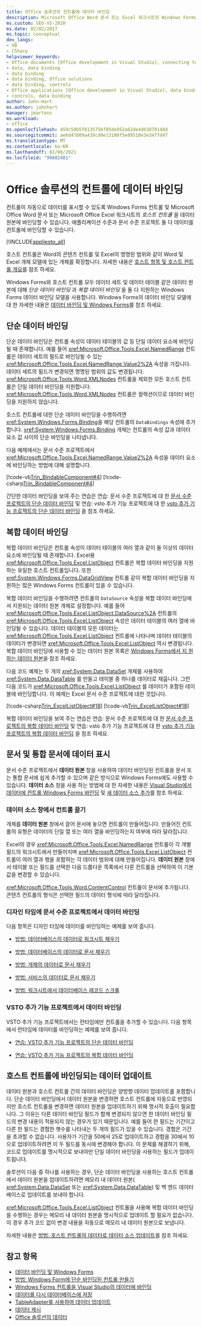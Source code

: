 ```yaml
---
title: Office 솔루션의 컨트롤에 데이터 바인딩
description: Microsoft Office Word 문서 또는 Excel 워크시트의 Windows Forms 컨트롤과 호스트 컨트롤을 데이터 원본에 바인딩하는 방법에 대해 알아봅니다.
ms.custom: SEO-VS-2020
ms.date: 02/02/2017
ms.topic: conceptual
dev_langs:
- VB
- CSharp
helpviewer_keywords:
- Office documents [Office development in Visual Studio], connecting to data
- data, data binding
- data binding
- data binding, Office solutions
- data binding, controls
- Office applications [Office development in Visual Studio], data binding
- controls, data binding
author: John-Hart
ms.author: johnhart
manager: jmartens
ms.workload:
- office
ms.openlocfilehash: 459c50b5f8135756f85de852a62de44b3878148d
ms.sourcegitcommit: ae6d47b09a439cd0e13180f5e89510e3e347fd47
ms.translationtype: MT
ms.contentlocale: ko-KR
ms.lasthandoff: 02/08/2021
ms.locfileid: "99882481"
---
```

# <a name="bind-data-to-controls-in-office-solutions"></a>Office 솔루션의 컨트롤에 데이터 바인딩
  컨트롤이 자동으로 데이터를 표시할 수 있도록 Windows Forms 컨트롤 및 Microsoft Office Word 문서 또는 Microsoft Office Excel 워크시트의 *호스트 컨트롤* 을 데이터 원본에 바인딩할 수 있습니다. 애플리케이션 수준과 문서 수준 프로젝트 둘 다 데이터를 컨트롤에 바인딩할 수 있습니다.

 [!INCLUDE[appliesto_all](../vsto/includes/appliesto-all-md.md)]

 호스트 컨트롤은 Word의 콘텐츠 컨트롤 및 Excel의 명명된 범위와 같이 Word 및 Excel 개체 모델에 있는 개체를 확장합니다. 자세한 내용은 [호스트 항목 및 호스트 컨트롤 개요](../vsto/host-items-and-host-controls-overview.md)를 참조 하세요.

 Windows Forms와 호스트 컨트롤 모두 데이터 세트 및 데이터 테이블 같은 데이터 원본에 대해 *단순 데이터 바인딩* 과 *복합 데이터 바인딩* 을 둘 다 지원하는 Windows Forms 데이터 바인딩 모델을 사용합니다. Windows Forms의 데이터 바인딩 모델에 대 한 자세한 내용은 [데이터 바인딩 및 Windows Forms](/dotnet/framework/winforms/data-binding-and-windows-forms)를 참조 하세요.

## <a name="simple-data-binding"></a>단순 데이터 바인딩
 단순 데이터 바인딩은 컨트롤 속성이 데이터 테이블의 값 등 단일 데이터 요소에 바인딩될 때 존재합니다. 예를 들어 <xref:Microsoft.Office.Tools.Excel.NamedRange> 컨트롤은 데이터 세트의 필드로 바인딩될 수 있는 <xref:Microsoft.Office.Tools.Excel.NamedRange.Value2%2A> 속성을 가집니다. 데이터 세트의 필드가 변경되면 명명된 범위의 값도 변경됩니다. <xref:Microsoft.Office.Tools.Word.XMLNodes> 컨트롤을 제외한 모든 호스트 컨트롤은 단일 데이터 바인딩을 지원합니다. <xref:Microsoft.Office.Tools.Word.XMLNodes> 컨트롤은 컬렉션이므로 데이터 바인딩을 지원하지 않습니다.

 호스트 컨트롤에 대한 단순 데이터 바인딩을 수행하려면 <xref:System.Windows.Forms.Binding>을 해당 컨트롤의 `DataBindings` 속성에 추가합니다. <xref:System.Windows.Forms.Binding> 개체는 컨트롤의 속성 값과 데이터 요소 값 사이의 단순 바인딩을 나타냅니다.

 다음 예제에서는 문서 수준 프로젝트에서 <xref:Microsoft.Office.Tools.Excel.NamedRange.Value2%2A> 속성을 데이터 요소에 바인딩하는 방법에 대해 설명합니다.

 [!code-vb[Trin_BindableComponent#4](../vsto/codesnippet/VisualBasic/Trin_BindableComponent/Sheet1.vb#4)]
 [!code-csharp[Trin_BindableComponent#4](../vsto/codesnippet/CSharp/Trin_BindableComponent/Sheet1.cs#4)]

 간단한 데이터 바인딩을 보여 주는 연습은 연습: 문서 수준 프로젝트에 대 한 [문서 수준 프로젝트의 단순 데이터 바인딩](../vsto/walkthrough-simple-data-binding-in-a-document-level-project.md) 및 연습: vsto 추가 기능 프로젝트에 대 한 [vsto 추가 기능 프로젝트의 단순 데이터 바인딩](../vsto/walkthrough-simple-data-binding-in-vsto-add-in-project.md) 을 참조 하세요.

## <a name="complex-data-binding"></a>복합 데이터 바인딩
 복합 데이터 바인딩은 컨트롤 속성이 데이터 테이블의 여러 열과 같이 둘 이상의 데이터 요소에 바인딩될 때 존재합니다. Excel용 <xref:Microsoft.Office.Tools.Excel.ListObject> 컨트롤은 복합 데이터 바인딩을 지원하는 유일한 호스트 컨트롤입니다. 또한 <xref:System.Windows.Forms.DataGridView> 컨트롤 같이 복합 데이터 바인딩을 지원하는 많은 Windows Forms 컨트롤이 있을 수 있습니다.

 복합 데이터 바인딩을 수행하려면 컨트롤의 `DataSource` 속성을 복합 데이터 바인딩에서 지원되는 데이터 원본 개체로 설정합니다. 예를 들어 <xref:Microsoft.Office.Tools.Excel.ListObject.DataSource%2A> 컨트롤의 <xref:Microsoft.Office.Tools.Excel.ListObject> 속성은 데이터 테이블의 여러 열에 바인딩될 수 있습니다. 데이터 테이블의 모든 데이터는 <xref:Microsoft.Office.Tools.Excel.ListObject> 컨트롤에 나타나며 데이터 테이블의 데이터가 변경되면 <xref:Microsoft.Office.Tools.Excel.ListObject> 역시 변경됩니다. 복합 데이터 바인딩에 사용할 수 있는 데이터 원본 목록은 [Windows Forms에서 지 원하는 데이터 원본](/dotnet/framework/winforms/data-sources-supported-by-windows-forms)을 참조 하세요.

 다음 코드 예제는 두 개의 <xref:System.Data.DataSet> 개체를 사용하여 <xref:System.Data.DataTable> 를 만들고 테이블 중 하나를 데이터로 채웁니다. 그런 다음 코드가 <xref:Microsoft.Office.Tools.Excel.ListObject> 를 데이터가 포함된 테이블에 바인딩합니다. 이 예제는 Excel 문서 수준 프로젝트에 대한 것입니다.

 [!code-csharp[Trin_ExcelListObject#18](../vsto/codesnippet/CSharp/Trin_ExcelListObject/Trin_ExcelListObject.cs#18)]
 [!code-vb[Trin_ExcelListObject#18](../vsto/codesnippet/VisualBasic/Trin_ExcelListObject/Sheet1.vb#18)]

 복합 데이터 바인딩을 보여 주는 연습은 연습: 문서 수준 프로젝트에 대 한 [문서 수준 프로젝트의 복합 데이터 바인딩](../vsto/walkthrough-complex-data-binding-in-a-document-level-project.md) 및 연습: vsto 추가 기능 프로젝트에 대 한 [vsto 추가 기능 프로젝트의 복합 데이터 바인딩](../vsto/walkthrough-complex-data-binding-in-vsto-add-in-project.md) 을 참조 하세요.

## <a name="display-data-in-documents-and-workbooks"></a>문서 및 통합 문서에 데이터 표시
 문서 수준 프로젝트에서 **데이터 원본** 창을 사용하여 데이터 바인딩된 컨트롤을 문서 또는 통합 문서에 쉽게 추가할 수 있으며 같은 방식으로 Windows Forms에도 사용할 수 있습니다. **데이터 소스** 창을 사용 하는 방법에 대 한 자세한 내용은 [Visual Studio에서 데이터에 컨트롤 Windows Forms 바인딩](../data-tools/bind-windows-forms-controls-to-data-in-visual-studio.md) 및 [새 데이터 소스 추가](../data-tools/add-new-data-sources.md)를 참조 하세요.

### <a name="drag-controls-from-the-data-sources-window"></a>데이터 소스 창에서 컨트롤 끌기
 개체를 **데이터 원본** 창에서 끌어 문서에 놓으면 컨트롤이 만들어집니다. 만들어진 컨트롤의 유형은 데이터의 단일 열 또는 여러 열을 바인딩하는지 여부에 따라 달라집니다.

 Excel의 경우 <xref:Microsoft.Office.Tools.Excel.NamedRange> 컨트롤이 각 개별 필드의 워크시트에서 만들어지며 <xref:Microsoft.Office.Tools.Excel.ListObject> 컨트롤이 여러 열과 행을 포함하는 각 데이터 범위에 대해 만들어집니다. **데이터 원본** 창에서 테이블 또는 필드를 선택한 다음 드롭다운 목록에서 다른 컨트롤을 선택하여 이 기본값을 변경할 수 있습니다.

 <xref:Microsoft.Office.Tools.Word.ContentControl> 컨트롤이 문서에 추가됩니다. 콘텐츠 컨트롤의 형식은 선택한 필드의 데이터 형식에 따라 달라집니다.

### <a name="bind-data-in-document-level-projects-at-design-time"></a>디자인 타임에 문서 수준 프로젝트에서 데이터 바인딩
 다음 항목은 디자인 타임에 데이터를 바인딩하는 예제를 보여 줍니다.

- [방법: 데이터베이스의 데이터로 워크시트 채우기](../vsto/how-to-populate-worksheets-with-data-from-a-database.md)

- [방법: 데이터베이스의 데이터로 문서 채우기](../vsto/how-to-populate-documents-with-data-from-a-database.md)

- [방법: 개체의 데이터로 문서 채우기](../vsto/how-to-populate-documents-with-data-from-objects.md)

- [방법: 서비스의 데이터로 문서 채우기](../vsto/how-to-populate-documents-with-data-from-services.md)

- [방법: 워크시트에서 데이터베이스 레코드 스크롤](../vsto/how-to-scroll-through-database-records-in-a-worksheet.md)

### <a name="bind-data-in-vsto-add-in-projects"></a>VSTO 추가 기능 프로젝트에서 데이터 바인딩
 VSTO 추가 기능 프로젝트에서는 런타임에만 컨트롤을 추가할 수 있습니다. 다음 항목에서 런타임에 데이터를 바인딩하는 예제를 보여 줍니다.

- [연습: VSTO 추가 기능 프로젝트의 단순 데이터 바인딩](../vsto/walkthrough-simple-data-binding-in-vsto-add-in-project.md)

- [연습: VSTO 추가 기능 프로젝트의 복합 데이터 바인딩](../vsto/walkthrough-complex-data-binding-in-vsto-add-in-project.md)

## <a name="update-data-that-is-bound-to-host-controls"></a>호스트 컨트롤에 바인딩되는 데이터 업데이트
 데이터 원본과 호스트 컨트롤 간의 데이터 바인딩은 양방향 데이터 업데이트를 포함합니다. 단순 데이터 바인딩에서 데이터 원본을 변경하면 호스트 컨트롤에 자동으로 반영되지만 호스트 컨트롤을 변경하면 데이터 원본을 업데이트하기 위해 명시적 호출이 필요합니다. 그 이유는 다른 데이터 바인딩 필드가 함께 변경되지 않으면 한 데이터 바인딩 필드의 변경 내용이 적용되지 않는 경우가 있기 때문입니다. 예를 들어 한 필드는 기간이고 다른 한 필드는 경험한 햇수를 나타내는 두 개의 필드가 있을 수 있습니다. 경험은 기간을 초과할 수 없습니다. 사용자가 기간을 50에서 25로 업데이트하고 경험을 30에서 10으로 업데이트하려면 이 두 필드를 동시에 변경해야 합니다. 이 문제를 해결하기 위해, 코드로 업데이트를 명시적으로 보내야만 단일 데이터 바인딩을 사용하는 필드가 업데이트됩니다.

 솔루션이 다음 중 하나를 사용하는 경우, 단순 데이터 바인딩을 사용하는 호스트 컨트롤에서 데이터 원본을 업데이트하려면 메모리 내 데이터 원본( <xref:System.Data.DataSet> 또는 <xref:System.Data.DataTable>) 및 백 엔드 데이터베이스로 업데이트를 보내야 합니다.

 <xref:Microsoft.Office.Tools.Excel.ListObject> 컨트롤을 사용해 복합 데이터 바인딩을 수행하는 경우는 메모리 내 데이터 원본을 명시적으로 업데이트 할 필요가 없습니다. 이 경우 추가 코드 없이 변경 내용을 자동으로 메모리 내 데이터 원본으로 보냅니다.

 자세한 내용은 [방법: 호스트 컨트롤의 데이터로 데이터 소스 업데이트](../vsto/how-to-update-a-data-source-with-data-from-a-host-control.md)를 참조 하세요.

## <a name="see-also"></a>참고 항목
- [데이터 바인딩 및 Windows Forms](/dotnet/framework/winforms/data-binding-and-windows-forms)
- [방법: Windows Form에 단순 바인딩된 컨트롤 만들기](/dotnet/framework/winforms/how-to-create-a-simple-bound-control-on-a-windows-form)
- [Windows Forms 컨트롤을 Visual Studio의 데이터에 바인딩](../data-tools/bind-windows-forms-controls-to-data-in-visual-studio.md)
- [데이터를 다시 데이터베이스에 저장](../data-tools/save-data-back-to-the-database.md)
- [TableAdapter를 사용하여 데이터 업데이트](../data-tools/update-data-by-using-a-tableadapter.md)
- [데이터 캐시](../vsto/caching-data.md)
- [Office 솔루션의 데이터](../vsto/data-in-office-solutions.md)
